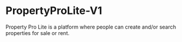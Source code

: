 # PropertyProLite-V1
Property Pro Lite is a platform where people can create and/or search properties for sale or rent.
